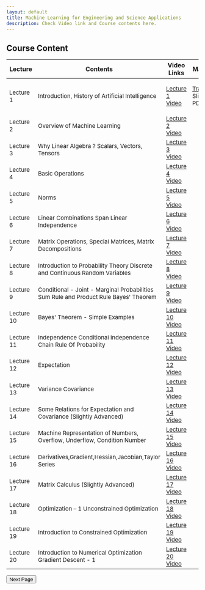 ```yaml
---
layout: default
title: Machine Learning for Engineering and Science Applications
description: Check Video link and Course contents here.
---
```


## Course Content
<style>
.pagination a {
  color: black;
  float: center;
  padding: 8px 16px;
  text-decoration: none;
  transition: background-color .3s;
}

.pagination a.active {
  background-color: dodgerblue;
  color: white;
}

.pagination a:hover:not(.active) {background-color: #ddd;}
</style>

<table>
<thead>
<tr>
<th>Lecture</th>
<th>Contents</th>
  <th>Video Links</th>
  <th>Materials</th>
</tr>
</thead>
<tbody>
<tr>
<td style="font-size: 15px;">Lecture 1</td>
<td style="font-size: 15px;">Introduction, History of Artificial Intelligence</td>
  <td style="font-size: 15px;"><a href="https://youtu.be/w1v-uQthcXs">Lecture 1 Video</a></td>
<td style="font-size: 15px;"><p><a href="https://drive.google.com/drive/folders/1v7Qtk46F1g8k8lVuoPf7KqDjYJq1MhSp">Transcript</a><br>
  Slides<br>
  PDFs</p></td>
</tr>
  <tr>
  <td style="font-size: 15px;">Lecture 2</td>
<td style="font-size: 15px;">Overview of Machine Learning</td>
  <td style="font-size: 15px;"><a href="https://youtu.be/whSKA8aO6xQ">Lecture 2 Video</a></td>
<td></td>
</tr>
  <tr>
<td style="font-size: 15px;">Lecture 3</td>
<td style="font-size: 15px;">Why Linear Algebra ? Scalars, Vectors, Tensors</td>
  <td style="font-size: 15px;"><a href="https://youtu.be/NDq_VaZ3iSQ">Lecture 3 Video</a></td>
<td></td>
</tr>
   <tr>
<td style="font-size: 15px;" >Lecture 4</td>
<td style="font-size: 15px;">Basic Operations</td>
  <td style="font-size: 15px;"><a href="https://youtu.be/zoAFy_6-k1M">Lecture 4 Video</a></td>
<td></td>
</tr>
   <tr>
<td style="font-size: 15px;">Lecture 5</td>
<td style="font-size: 15px;">Norms</td>
  <td style="font-size: 15px;"><a href="https://youtu.be/af3wvva1dus">Lecture 5 Video</a></td>
<td></td>
</tr>
   <tr>
<td style="font-size: 15px;">Lecture 6</td>
<td style="font-size: 15px;">Linear Combinations Span Linear Independence</td>
  <td style="font-size: 15px;"><a href="https://youtu.be/I4zAY8NiI_o">Lecture 6 Video</a></td>
<td></td>
</tr>
   <tr>
<td style="font-size: 15px;">Lecture 7</td>
<td style="font-size: 15px;">Matrix Operations, Special Matrices, Matrix Decompositions</td>
  <td style="font-size: 15px;"><a href="https://youtu.be/p_ADPkATAGA">Lecture 7 Video</a></td>
<td></td>
</tr>
   <tr>
<td style="font-size: 15px;">Lecture 8</td>
<td style="font-size: 15px;">Introduction to Probability Theory Discrete and Continuous Random Variables</td>
  <td style="font-size: 15px;"><a href="https://youtu.be/cp7_ZF2kNi4">Lecture 8 Video</a></td>
<td></td>
</tr>
  <tr>
<td style="font-size: 15px;">Lecture 9</td>
<td style="font-size: 15px;">Conditional - Joint - Marginal Probabilities Sum Rule and Product Rule Bayes' Theorem</td>
  <td style="font-size: 15px;"><a href="https://youtu.be/wHRUtNmPjyE">Lecture 9 Video</a></td>
<td></td>
</tr>
  <tr>
<td style="font-size: 15px;">Lecture 10</td>
<td style="font-size: 15px;">Bayes' Theorem - Simple Examples</td>
  <td style="font-size: 15px;"><a href="https://youtu.be/dY5xhLgfV1A">Lecture 10 Video</a></td>
<td></td>
</tr>
   <tr>
<td style="font-size: 15px;">Lecture 11</td>
<td style="font-size: 15px;">Independence Conditional Independence Chain Rule Of Probability</td>
  <td style="font-size: 15px;"><a href="https://youtu.be/XtniA_N63z4">Lecture 11 Video</a></td>
<td></td>
</tr>
   <tr>
<td style="font-size: 15px;">Lecture 12</td>
<td style="font-size: 15px;">Expectation</td>
  <td style="font-size: 15px;"><a href="https://youtu.be/V4HH_Sc9EZk">Lecture 12 Video</a></td>
<td></td>
</tr>
   <tr>
<td style="font-size: 15px;">Lecture 13</td>
<td style="font-size: 15px;">Variance Covariance</td>
  <td style="font-size: 15px;"><a href="https://youtu.be/xiB6f1GdFUc">Lecture 13 Video</a></td>
<td></td>
</tr>
   <tr>
<td style="font-size: 15px;">Lecture 14</td>
<td style="font-size: 15px;">Some Relations for Expectation and Covariance (Slightly Advanced)</td>
  <td style="font-size: 15px;"><a href="https://youtu.be/BtJjkET4IoA">Lecture 14 Video</a></td>
<td></td>
</tr>
   <tr>
<td style="font-size: 15px;">Lecture 15</td>
<td style="font-size: 15px;">Machine Representation of Numbers, Overflow, Underflow, Condition Number</td>
  <td style="font-size: 15px;"><a href="https://youtu.be/xzah5O_93ZU">Lecture 15 Video</a></td>
<td></td>
</tr>
   <tr>
<td style="font-size: 15px;">Lecture 16</td>
<td style="font-size: 15px;">Derivatives,Gradient,Hessian,Jacobian,Taylor Series</td>
  <td style="font-size: 15px;"><a href="https://youtu.be/fqq_UR4zhfI">Lecture 16 Video</a></td>
<td></td>
</tr>
   <tr>
<td style="font-size: 15px;">Lecture 17</td>
<td style="font-size: 15px;">Matrix Calculus (Slightly Advanced)</td>
  <td style="font-size: 15px;"><a href="https://youtu.be/IgAr5kzza78">Lecture 17 Video</a></td>
<td></td>
</tr>
   <tr>
<td style="font-size: 15px;">Lecture 18</td>
<td style="font-size: 15px;">Optimization – 1 Unconstrained Optimization</td>
  <td style="font-size: 15px;"><a href="https://youtu.be/bDUDrfbZCCA">Lecture 18 Video</a></td>
<td></td>
</tr>
   <tr>
<td style="font-size: 15px;">Lecture 19</td>
<td style="font-size: 15px;">Introduction to Constrained Optimization</td>
  <td style="font-size: 15px;"><a href="https://youtu.be/Dn1vmANCvvs">Lecture 19 Video</a></td>
<td></td>
</tr>
   <tr>
<td style="font-size: 15px;">Lecture 20</td>
<td style="font-size: 15px;">Introduction to Numerical Optimization Gradient Descent - 1</td>
  <td style="font-size: 15px;"><a href="https://youtu.be/D4zMKh3krPc">Lecture 20 Video</a></td>
<td></td>
</tr>
</tbody>
</table>

<button type="button" onclick="window.location.href='course_page2.html';">Next Page</button>



